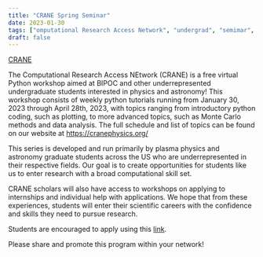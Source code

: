```yaml
---
title: "CRANE Spring Seminar"
date: 2023-01-30
tags: ["omputational Research Access Network", "undergrad", "semimar", "diversity", "free", "spring"]
draft: false
---
```

[CRANE](https://www.cranephysics.org/seminar-information)

The Computational Research Access NEtwork (CRANE) is a free virtual Python workshop aimed at BIPOC and other underrepresented undergraduate students interested in physics and astronomy! This workshop consists of weekly python tutorials running from January 30, 2023 through April 28th, 2023, with topics ranging from introductory python coding, such as plotting, to more advanced topics, such as Monte Carlo methods and data analysis. The full schedule and list of topics can be found on our website at https://cranephysics.org/

This series is developed and run primarily by plasma physics and astronomy graduate students across the US who are underrepresented in their respective fields. Our goal is to create opportunities for students like us to enter research with a broad computational skill set.

CRANE scholars will also have access to workshops on applying to internships and individual help with applications. We hope that from these experiences, students will enter their scientific careers with the confidence and skills they need to pursue research.

Students are encouraged to apply using this [link](https://docs.google.com/forms/d/e/1FAIpQLSd7aIIn0V8BPz9TgDgff7OktUD6vmnqyIgRdtsqOLrvUQEkpg/viewform).

Please share and promote this program within your network!

